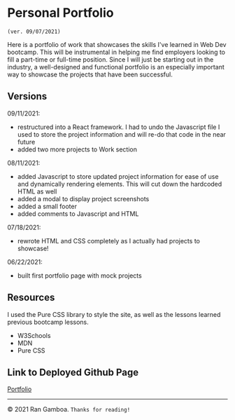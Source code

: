 # Personal Portfolio

``(ver. 09/07/2021)``

Here is a portfolio of work that showcases the skills I've learned in Web Dev bootcamp. This will be instrumental in helping me find employers looking to fill a part-time or full-time position. Since I will just be starting out in the industry, a well-designed and functional portfolio is an especially important way to showcase the projects that have been successful.

## Versions
09/11/2021:
* restructured into a React framework. I had to undo the Javascript file I used to store the project information and will re-do that code in the near future
* added two more projects to Work section

08/11/2021:
* added Javascript to store updated project information for ease of use and dynamically rendering elements. This will cut down the hardcoded HTML as well
* added a modal to display project screenshots
* added a small footer
* added comments to Javascript and HTML

07/18/2021:
* rewrote HTML and CSS completely as I actually had projects to showcase!

06/22/2021:
* built first portfolio page with mock projects

## Resources

I used the Pure CSS library to style the site, as well as the lessons learned previous bootcamp lessons.

* W3Schools
* MDN
* Pure CSS

## Link to Deployed Github Page

[Portfolio](https://rangamboa.github.io/portfolio-react/)

- - -
© 2021 Ran Gamboa. ``Thanks for reading!``